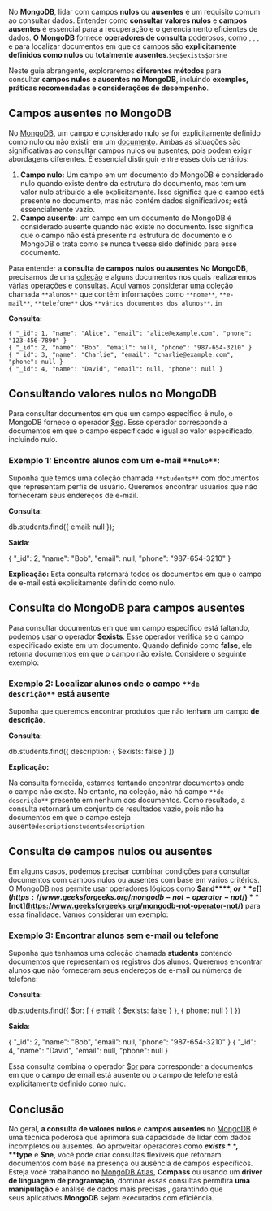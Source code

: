 No **MongoDB**, lidar com campos **nulos** ou **ausentes** é um requisito comum ao consultar dados. Entender como **consultar valores nulos** e **campos ausentes** é essencial para a recuperação e o gerenciamento eficientes de dados. **O MongoDB** fornece **operadores de consulta** poderosos, como , , , e para localizar documentos em que os campos são **explicitamente definidos como nulos** ou **totalmente ausentes**.`$eq$exists$or$ne`

Neste guia abrangente, exploraremos **diferentes métodos** para consultar **campos nulos e ausentes no MongoDB**, incluindo **exemplos, práticas recomendadas e considerações de desempenho**.

## Campos ausentes no MongoDB

No [MongoDB](https://www.geeksforgeeks.org/mongodb-tutorial/), um campo é considerado nulo se for explicitamente definido como nulo ou não existir em um [documento](https://www.geeksforgeeks.org/mongodb-database-collection-and-document/). Ambas as situações são significativas ao consultar campos nulos ou ausentes, pois podem exigir abordagens diferentes. É essencial distinguir entre esses dois cenários:

1. **Campo nulo:** Um campo em um documento do MongoDB é considerado nulo quando existe dentro da estrutura do documento, mas tem um valor nulo atribuído a ele explicitamente. Isso significa que o campo está presente no documento, mas não contém dados significativos; está essencialmente vazio.
2. **Campo ausente:** um campo em um documento do MongoDB é considerado ausente quando não existe no documento. Isso significa que o campo não está presente na estrutura do documento e o MongoDB o trata como se nunca tivesse sido definido para esse documento.

Para entender a **consulta de campos nulos ou ausentes No MongoDB**, precisamos de uma [coleção](https://www.geeksforgeeks.org/mongodb-database-collection-and-document/) e alguns documentos nos quais realizaremos várias operações e [consultas](https://www.geeksforgeeks.org/what-is-a-mongodb-query/). Aqui vamos considerar uma coleção chamada `**alunos**` que contém informações como `**nome**`, `**e-mail**`, `**telefone**` dos `**vários documentos dos alunos**`. `in`

**Consulta:**

```
{ "_id": 1, "name": "Alice", "email": "alice@example.com", "phone": "123-456-7890" }
{ "_id": 2, "name": "Bob", "email": null, "phone": "987-654-3210" }
{ "_id": 3, "name": "Charlie", "email": "charlie@example.com", "phone": null }
{ "_id": 4, "name": "David", "email": null, "phone": null }
```

## **Consultando valores nulos no MongoDB**

Para consultar documentos em que um campo específico é nulo, o MongoDB fornece o operador [$eq](https://www.geeksforgeeks.org/mongodb-equality-operator-eq/). Esse operador corresponde a documentos em que o campo especificado é igual ao valor especificado, incluindo nulo.

### **Exemplo 1: Encontre alunos com um e-mail** `**nulo**`:

Suponha que temos uma coleção chamada `**students**` com documentos que representam perfis de usuário. Queremos encontrar usuários que não forneceram seus endereços de e-mail.

**Consulta:**

db.students.find({ email: null });

**Saída**:

{ "_id": 2, "name": "Bob", "email": null, "phone": "987-654-3210" }

**Explicação:** Esta consulta retornará todos os documentos em que o campo de e-mail está explicitamente definido como nulo.

## Consulta do MongoDB para campos ausentes

Para consultar documentos em que um campo específico está faltando, podemos usar o operador **[$exists](https://www.geeksforgeeks.org/mongodb-check-the-existence-of-the-fields-in-the-specified-collection/)**. Esse operador verifica se o campo especificado existe em um documento. Quando definido como **false**, ele retorna documentos em que o campo não existe. Considere o seguinte exemplo:

### **Exemplo 2: Localizar alunos onde** o campo `**de descrição**` **está ausente**

Suponha que queremos encontrar produtos que não tenham um campo **de descrição**.

**Consulta:**

db.students.find({ description: { $exists: false } })

**Explicação:**

Na consulta fornecida, estamos tentando encontrar documentos onde o campo não existe. No entanto, na coleção, não há campo `**de descrição**` presente em nenhum dos documentos. Como resultado, a consulta retornará um conjunto de resultados vazio, pois não há documentos em que o campo esteja ausente`descriptionstudentsdescription`

## Consulta de campos nulos ou ausentes

Em alguns casos, podemos precisar combinar condições para consultar documentos com campos nulos ou ausentes com base em vários critérios. O MongoDB nos permite usar operadores lógicos como **[$and](https://www.geeksforgeeks.org/mongodb-and-operator-and/#:~:text=MongoDB%20provides%20different%20types%20of,given%20expression%20in%20the%20array.)****, $or** e [](https://www.geeksforgeeks.org/mongodb-not-operator-not/)**[$not](https://www.geeksforgeeks.org/mongodb-not-operator-not/)** para essa finalidade. Vamos considerar um exemplo:

### **Exemplo 3: Encontrar alunos sem e-mail ou telefone**

Suponha que tenhamos uma coleção chamada **students** contendo documentos que representam os registros dos alunos. Queremos encontrar alunos que não forneceram seus endereços de e-mail ou números de telefone:

**Consulta:**

db.students.find({
  $or: [
    { email: { $exists: false } },
    { phone: null }
  ]
})

**Saída**:

{ "_id": 2, "name": "Bob", "email": null, "phone": "987-654-3210" }
{ "_id": 4, "name": "David", "email": null, "phone": null }

Essa consulta combina o operador [$or](https://www.geeksforgeeks.org/mongodb-or-operator-or/) para corresponder a documentos em que o campo de email está ausente ou o campo de telefone está explicitamente definido como nulo.

## Conclusão

No geral, **a consulta de valores nulos** e **campos ausentes** no [MongoDB](https://www.geeksforgeeks.org/mongodb-an-introduction/) é uma técnica poderosa que aprimora sua capacidade de lidar com dados incompletos ou ausentes. Ao aproveitar operadores como **$exists**, **$type** e **$ne**, você pode criar consultas flexíveis que retornam documentos com base na presença ou ausência de campos específicos. Esteja você trabalhando no [MongoDB Atlas](https://www.geeksforgeeks.org/what-is-mongodb-atlas/), **Compass** ou usando um **driver de linguagem de programação**, dominar essas consultas permitirá **uma manipulação** e análise de dados mais precisas , garantindo que seus aplicativos **MongoDB** sejam executados com eficiência.